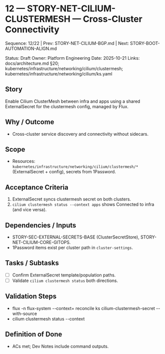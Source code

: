 # 12 — STORY-NET-CILIUM-CLUSTERMESH — Cross-Cluster Connectivity

Sequence: 12/22 | Prev: STORY-NET-CILIUM-BGP.md | Next: STORY-BOOT-AUTOMATION-ALIGN.md

Status: Draft
Owner: Platform Engineering
Date: 2025-10-21
Links: docs/architecture.md §20; kubernetes/infrastructure/networking/cilium/clustermesh; kubernetes/infrastructure/networking/cilium/ks.yaml

## Story
Enable Cilium ClusterMesh between infra and apps using a shared ExternalSecret for the clustermesh config, managed by Flux.

## Why / Outcome
- Cross-cluster service discovery and connectivity without sidecars.

## Scope
- Resources: `kubernetes/infrastructure/networking/cilium/clustermesh/*` (ExternalSecret + config), secrets from 1Password.

## Acceptance Criteria
1) ExternalSecret syncs clustermesh secret on both clusters.
2) `cilium clustermesh status --context apps` shows Connected to infra (and vice versa).

## Dependencies / Inputs
- STORY-SEC-EXTERNAL-SECRETS-BASE (ClusterSecretStore), STORY-NET-CILIUM-CORE-GITOPS.
- 1Password items exist per cluster path in `cluster-settings`.

## Tasks / Subtasks
- [ ] Confirm ExternalSecret template/population paths.
- [ ] Validate `cilium clustermesh status` both directions.

## Validation Steps
- flux -n flux-system --context=<ctx> reconcile ks cilium-clustermesh-secret --with-source
- cilium clustermesh status --context <ctx>

## Definition of Done
- ACs met; Dev Notes include command outputs.
